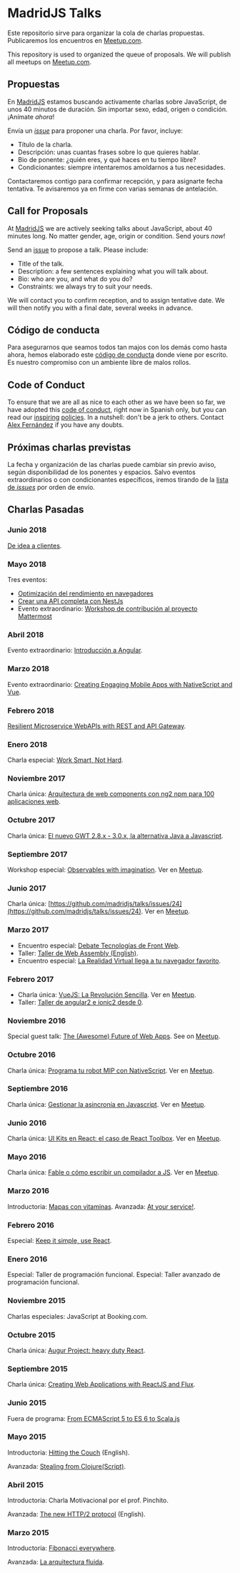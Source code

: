 # MadridJS Talks

Este repositorio sirve para organizar la cola de charlas propuestas.
Publicaremos los encuentros en [Meetup.com](http://www.meetup.com/es/madridjs/).

This repository is used to organized the queue of proposals.
We will publish all meetups on [Meetup.com](http://www.meetup.com/es/madridjs/).

## Propuestas

En [MadridJS](http://www.meetup.com/madridjs/)
estamos buscando activamente charlas sobre JavaScript,
de unos 40 minutos de duración.
Sin importar sexo, edad, origen o condición.
¡Anímate *ahora*!

Envía un [_issue_](https://github.com/MadridJs/talks/issues/new) para proponer una charla. Por favor, incluye:

* Título de la charla.
* Descripción: unas cuantas frases sobre lo que quieres hablar.
* Bio de ponente: ¿quién eres, y qué haces en tu tiempo libre?
* Condicionantes: siempre intentaremos amoldarnos a tus necesidades.

Contactaremos contigo para confirmar recepción, y para asignarte fecha tentativa.
Te avisaremos ya en firme con varias semanas de antelación.

## Call for Proposals

At [MadridJS](http://www.meetup.com/madridjs/)
we are actively seeking talks about JavaScript,
about 40 minutes long.
No matter gender, age, origin or condition.
Send yours *now*!

Send an [issue](https://github.com/MadridJs/talks/issues/new) to propose a talk. Please include:

* Title of the talk.
* Description: a few sentences explaining what you will talk about.
* Bio: who are you, and what do you do?
* Constraints: we always try to suit your needs.

We will contact you to confirm reception, and to assign tentative date.
We will then notify you with a final date, several weeks in advance.

## Código de conducta

Para asegurarnos que seamos todos tan majos con los demás como hasta ahora,
hemos elaborado este [código de conducta](codigo-conducta.md) donde viene por escrito.
Es nuestro compromiso con un ambiente libre de malos rollos.

## Code of Conduct

To ensure that we are all as nice to each other as we have been so far,
we have adopted this [code of conduct](codigo-conducta.md), right now in Spanish only,
but you can read our [inspiring](http://www.meetup.com/pdxpython/pages/Code_of_Conduct/)
[policies](http://geekfeminism.wikia.com/wiki/Conference_anti-harassment/Policy).
In a nutshell: don't be a jerk to others.
Contact [Alex Fernández](mailto:alexfernandeznpm@gmail.com) if you have any doubts.

## Próximas charlas previstas

La fecha y organización de las charlas puede cambiar sin previo aviso, según disponibilidad de los ponentes y espacios. Salvo eventos extraordinarios o con condicionantes específicos, iremos tirando de la [lista de _issues_](https://github.com/madridjs/talks/issues?q=is%3Aopen+is%3Aissue) por orden de envío.

## Charlas Pasadas

### Junio 2018

[De idea a clientes](https://github.com/madridjs/talks/issues/48).

### Mayo 2018

Tres eventos:

* [Optimización del rendimiento en navegadores](https://github.com/madridjs/talks/issues/31)
* [Crear una API completa con NestJs](https://github.com/madridjs/talks/issues/41)
* Evento extraordinario: [Workshop de contribución al proyecto Mattermost](https://github.com/madridjs/talks/issues/44)

### Abril 2018

Evento extraordinario: [Introducción a Angular](https://github.com/madridjs/talks/issues/45).

### Marzo 2018

Evento extraordinario: [Creating Engaging Mobile Apps with NativeScript and Vue](https://github.com/madridjs/talks/issues/43).

### Febrero 2018

[Resilient Microservice WebAPIs with REST and API Gateway](https://github.com/madridjs/talks/issues/36).

### Enero 2018

Charla especial: [Work Smart, Not Hard](https://github.com/madridjs/talks/issues/37).

### Noviembre 2017

Charla única: [Arquitectura de web components con ng2 npm para 100 aplicaciones web](https://github.com/madridjs/talks/issues/29).

### Octubre 2017

Charla única: [El nuevo GWT 2.8.x - 3.0.x, la alternativa Java a Javascript](https://github.com/madridjs/talks/issues/27).

### Septiembre 2017

Workshop especial: [Observables with imagination](https://github.com/madridjs/talks/issues/35). Ver en [Meetup](https://www.meetup.com/es-ES/madridjs/events/243151109/).

### Junio 2017

Charla única: [https://github.com/madridjs/talks/issues/24](https://github.com/madridjs/talks/issues/24). Ver en [Meetup](https://www.meetup.com/es-ES/madridjs/events/240743105/).

### Marzo 2017

* Encuentro especial: [Debate Tecnologías de Front Web](https://www.meetup.com/es-ES/madridjs/events/238243886/).
* Taller: [Taller de Web Assembly (English)](https://www.meetup.com/es-ES/madridjs/events/237612617/).
* Encuentro especial: [La Realidad Virtual llega a tu navegador favorito](https://www.meetup.com/es-ES/madridjs/events/237613115/).

### Febrero 2017

* Charla única: [VueJS: La Revolución Sencilla](https://github.com/madridjs/talks/issues/25). Ver en [Meetup](https://www.meetup.com/es-ES/madridjs/events/237536476/).
* Taller: [Taller de angular2 e ionic2 desde 0](https://www.meetup.com/es-ES/madridjs/events/236300297/).

### Noviembre 2016

Special guest talk: [The (Awesome) Future of Web Apps](https://github.com/madridjs/talks/issues/28). See on [Meetup](http://www.meetup.com/es-ES/madridjs/events/235184483/).

### Octubre 2016

Charla única: [Programa tu robot MIP con NativeScript](https://github.com/madridjs/talks/issues/22). Ver en [Meetup](http://www.meetup.com/es-ES/madridjs/events/234750673/).

### Septiembre 2016

Charla única: [Gestionar la asincronía en Javascript](https://github.com/madridjs/talks/issues/23). Ver en [Meetup](http://www.meetup.com/es-ES/madridjs/events/234060007/).

### Junio 2016

Charla única: [UI Kits en React: el caso de React Toolbox](https://github.com/madridjs/talks/issues/20).  Ver en [Meetup](http://www.meetup.com/es-ES/madridjs/events/231747361/).

### Mayo 2016

Charla única: [Fable o cómo escribir un compilador a JS](https://github.com/madridjs/talks/issues/19). Ver en [Meetup](http://www.meetup.com/es-ES/madridjs/events/231216532/).

### Marzo 2016

Introductoria: [Mapas con vitaminas](https://github.com/madridjs/talks/issues/14).
Avanzada: [At your service!](https://github.com/madridjs/talks/issues/16).

### Febrero 2016

Especial: [Keep it simple, use React](https://github.com/madridjs/talks/issues/15).

### Enero 2016

Especial: Taller de programación funcional.
Especial: Taller avanzado de programación funcional.

### Noviembre 2015

Charlas especiales: JavaScript at Booking.com.

### Octubre 2015

Charla única: [Augur Project: heavy duty React](https://github.com/madridjs/talks/issues/12).

### Septiembre 2015

Charla única: [Creating Web Applications with ReactJS and Flux](https://github.com/madridjs/talks/issues/5).

### Junio 2015

Fuera de programa: [From ECMAScript 5 to ES 6 to Scala.js](http://www.meetup.com/es/madridjs/events/222928590/)

### Mayo 2015

Introductoria: [Hitting the Couch](https://github.com/madridjs/talks/issues/7) (English).

Avanzada: [Stealing from Clojure(Script)](https://github.com/madridjs/talks/issues/6).

### Abril 2015

Introductoria: Charla Motivacional por el prof. Pinchito.

Avanzada: [The new HTTP/2 protocol](https://github.com/madridjs/talks/issues/4) (English).

### Marzo 2015

Introductoria: [Fibonacci everywhere](https://github.com/madridjs/talks/issues/1).

Avanzada: [La arquitectura fluida](https://github.com/madridjs/talks/issues/2).
